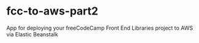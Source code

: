 # fcc-to-aws-part2
App for deploying your freeCodeCamp Front End Libraries project to AWS via Elastic Beanstalk
